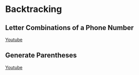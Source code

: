 # Backtracking

## Letter Combinations of a Phone Number

[Youtube](https://www.youtube.com/watch?v=a-sMgZ7HGW0)

## Generate Parentheses

[Youtube](https://www.youtube.com/watch?v=sz1qaKt0KGQ)
